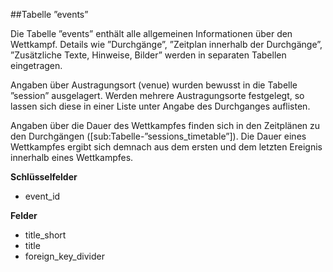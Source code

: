 ##Tabelle ”events”

Die Tabelle ”events” enthält alle allgemeinen Informationen über den Wettkampf. Details wie ”Durchgänge”, ”Zeitplan innerhalb der Durchgänge”, ”Zusätzliche Texte, Hinweise, Bilder” werden in separaten Tabellen eingetragen.

Angaben über Austragungsort (venue) wurden bewusst in die Tabelle ”session” ausgelagert. Werden mehrere Austragungsorte festgelegt, so lassen sich diese in einer Liste unter Angabe des Durchganges auflisten.

Angaben über die Dauer des Wettkampfes finden sich in den Zeitplänen zu den Durchgängen ([sub:Tabelle-”sessions_timetable”]). Die Dauer eines Wettkampfes ergibt sich demnach aus dem ersten und dem letzten Ereignis innerhalb eines Wettkampfes.

**Schlüsselfelder**

* event_id

**Felder**

* title_short
* title
* foreign_key_divider
